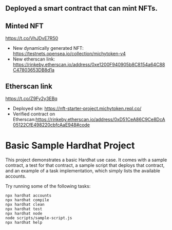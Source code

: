 ## Deployed a smart contract that can mint NFTs. 
## Minted NFT 
 https://t.co/VhJDvE7R50
* New dynamically generated NFT: https://testnets.opensea.io/collection/michytoken-v4
* New etherscan link: https://rinkeby.etherscan.io/address/0xe1200F940905b8C8154a64C88C47803653DB8d1a
## Etherscan link
 https://t.co/Z9Fy2y3EBq
* Deployed site: https://nft-starter-project.michytoken.repl.co/
* Verified contract on Etherscan:https://rinkeby.etherscan.io/address/0xD51CeA86C9Ce8DcA05122CfE498220cbfcAaE948#code



# Basic Sample Hardhat Project

This project demonstrates a basic Hardhat use case. It comes with a sample contract, a test for that contract, a sample script that deploys that contract, and an example of a task implementation, which simply lists the available accounts.

Try running some of the following tasks:

```shell
npx hardhat accounts
npx hardhat compile
npx hardhat clean
npx hardhat test
npx hardhat node
node scripts/sample-script.js
npx hardhat help
```
